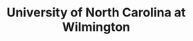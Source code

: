 ---
layout: repo
title: "University of North Carolina at Wilmington"
id: 5402
permalink: repos/5402/
---